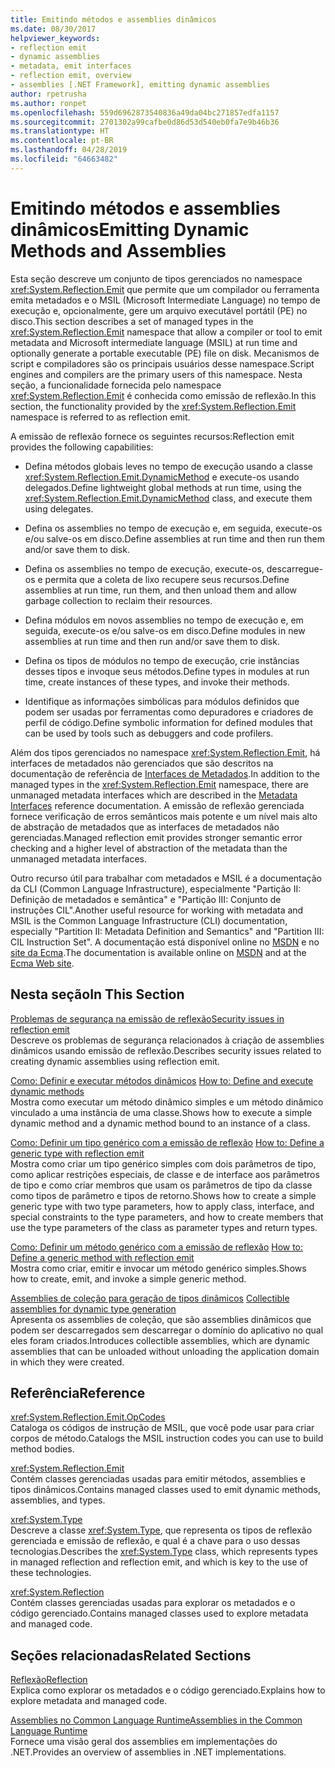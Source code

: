 ```yaml
---
title: Emitindo métodos e assemblies dinâmicos
ms.date: 08/30/2017
helpviewer_keywords:
- reflection emit
- dynamic assemblies
- metadata, emit interfaces
- reflection emit, overview
- assemblies [.NET Framework], emitting dynamic assemblies
author: rpetrusha
ms.author: ronpet
ms.openlocfilehash: 559d6962873540836a49da04bc271857edfa1157
ms.sourcegitcommit: 2701302a99cafbe0d86d53d540eb0fa7e9b46b36
ms.translationtype: HT
ms.contentlocale: pt-BR
ms.lasthandoff: 04/28/2019
ms.locfileid: "64663482"
---
```

# <a name="emitting-dynamic-methods-and-assemblies"></a><span data-ttu-id="c403f-102">Emitindo métodos e assemblies dinâmicos</span><span class="sxs-lookup"><span data-stu-id="c403f-102">Emitting Dynamic Methods and Assemblies</span></span>
<span data-ttu-id="c403f-103">Esta seção descreve um conjunto de tipos gerenciados no namespace <xref:System.Reflection.Emit> que permite que um compilador ou ferramenta emita metadados e o MSIL (Microsoft Intermediate Language) no tempo de execução e, opcionalmente, gere um arquivo executável portátil (PE) no disco.</span><span class="sxs-lookup"><span data-stu-id="c403f-103">This section describes a set of managed types in the <xref:System.Reflection.Emit> namespace that allow a compiler or tool to emit metadata and Microsoft intermediate language (MSIL) at run time and optionally generate a portable executable (PE) file on disk.</span></span> <span data-ttu-id="c403f-104">Mecanismos de script e compiladores são os principais usuários desse namespace.</span><span class="sxs-lookup"><span data-stu-id="c403f-104">Script engines and compilers are the primary users of this namespace.</span></span> <span data-ttu-id="c403f-105">Nesta seção, a funcionalidade fornecida pelo namespace <xref:System.Reflection.Emit> é conhecida como emissão de reflexão.</span><span class="sxs-lookup"><span data-stu-id="c403f-105">In this section, the functionality provided by the <xref:System.Reflection.Emit> namespace is referred to as reflection emit.</span></span>  
  
 <span data-ttu-id="c403f-106">A emissão de reflexão fornece os seguintes recursos:</span><span class="sxs-lookup"><span data-stu-id="c403f-106">Reflection emit provides the following capabilities:</span></span>  
  
- <span data-ttu-id="c403f-107">Defina métodos globais leves no tempo de execução usando a classe <xref:System.Reflection.Emit.DynamicMethod> e execute-os usando delegados.</span><span class="sxs-lookup"><span data-stu-id="c403f-107">Define lightweight global methods at run time, using the <xref:System.Reflection.Emit.DynamicMethod> class, and execute them using delegates.</span></span>  
  
- <span data-ttu-id="c403f-108">Defina os assemblies no tempo de execução e, em seguida, execute-os e/ou salve-os em disco.</span><span class="sxs-lookup"><span data-stu-id="c403f-108">Define assemblies at run time and then run them and/or save them to disk.</span></span>  
  
- <span data-ttu-id="c403f-109">Defina os assemblies no tempo de execução, execute-os, descarregue-os e permita que a coleta de lixo recupere seus recursos.</span><span class="sxs-lookup"><span data-stu-id="c403f-109">Define assemblies at run time, run them, and then unload them and allow garbage collection to reclaim their resources.</span></span>  
  
- <span data-ttu-id="c403f-110">Defina módulos em novos assemblies no tempo de execução e, em seguida, execute-os e/ou salve-os em disco.</span><span class="sxs-lookup"><span data-stu-id="c403f-110">Define modules in new assemblies at run time and then run and/or save them to disk.</span></span>  
  
- <span data-ttu-id="c403f-111">Defina os tipos de módulos no tempo de execução, crie instâncias desses tipos e invoque seus métodos.</span><span class="sxs-lookup"><span data-stu-id="c403f-111">Define types in modules at run time, create instances of these types, and invoke their methods.</span></span>  
  
- <span data-ttu-id="c403f-112">Identifique as informações simbólicas para módulos definidos que podem ser usadas por ferramentas como depuradores e criadores de perfil de código.</span><span class="sxs-lookup"><span data-stu-id="c403f-112">Define symbolic information for defined modules that can be used by tools such as debuggers and code profilers.</span></span>  
  
 <span data-ttu-id="c403f-113">Além dos tipos gerenciados no namespace <xref:System.Reflection.Emit>, há interfaces de metadados não gerenciados que são descritos na documentação de referência de [Interfaces de Metadados](../../../docs/framework/unmanaged-api/metadata/metadata-interfaces.md).</span><span class="sxs-lookup"><span data-stu-id="c403f-113">In addition to the managed types in the <xref:System.Reflection.Emit> namespace, there are unmanaged metadata interfaces which are described in the [Metadata Interfaces](../../../docs/framework/unmanaged-api/metadata/metadata-interfaces.md) reference documentation.</span></span> <span data-ttu-id="c403f-114">A emissão de reflexão gerenciada fornece verificação de erros semânticos mais potente e um nível mais alto de abstração de metadados que as interfaces de metadados não gerenciadas.</span><span class="sxs-lookup"><span data-stu-id="c403f-114">Managed reflection emit provides stronger semantic error checking and a higher level of abstraction of the metadata than the unmanaged metadata interfaces.</span></span>  
  
 <span data-ttu-id="c403f-115">Outro recurso útil para trabalhar com metadados e MSIL é a documentação da CLI (Common Language Infrastructure), especialmente "Partição II: Definição de metadados e semântica" e "Partição III: Conjunto de instruções CIL".</span><span class="sxs-lookup"><span data-stu-id="c403f-115">Another useful resource for working with metadata and MSIL is the Common Language Infrastructure (CLI) documentation, especially "Partition II: Metadata Definition and Semantics" and "Partition III: CIL Instruction Set".</span></span> <span data-ttu-id="c403f-116">A documentação está disponível online no [MSDN](https://go.microsoft.com/fwlink/?LinkID=65555) e no [site da Ecma](https://go.microsoft.com/fwlink/?LinkId=116487).</span><span class="sxs-lookup"><span data-stu-id="c403f-116">The documentation is available online on [MSDN](https://go.microsoft.com/fwlink/?LinkID=65555) and at the [Ecma Web site](https://go.microsoft.com/fwlink/?LinkId=116487).</span></span>  
  
## <a name="in-this-section"></a><span data-ttu-id="c403f-117">Nesta seção</span><span class="sxs-lookup"><span data-stu-id="c403f-117">In This Section</span></span>
  
[<span data-ttu-id="c403f-118">Problemas de segurança na emissão de reflexão</span><span class="sxs-lookup"><span data-stu-id="c403f-118">Security issues in reflection emit</span></span>](../../../docs/framework/reflection-and-codedom/security-issues-in-reflection-emit.md)  
<span data-ttu-id="c403f-119">Descreve os problemas de segurança relacionados à criação de assemblies dinâmicos usando emissão de reflexão.</span><span class="sxs-lookup"><span data-stu-id="c403f-119">Describes security issues related to creating dynamic assemblies using reflection emit.</span></span>  

<span data-ttu-id="c403f-120">[Como: Definir e executar métodos dinâmicos](how-to-define-and-execute-dynamic-methods.md) </span><span class="sxs-lookup"><span data-stu-id="c403f-120">[How to: Define and execute dynamic methods](how-to-define-and-execute-dynamic-methods.md) </span></span>  
<span data-ttu-id="c403f-121">Mostra como executar um método dinâmico simples e um método dinâmico vinculado a uma instância de uma classe.</span><span class="sxs-lookup"><span data-stu-id="c403f-121">Shows how to execute a simple dynamic method and a dynamic method bound to an instance of a class.</span></span>

<span data-ttu-id="c403f-122">[Como: Definir um tipo genérico com a emissão de reflexão](how-to-define-a-generic-type-with-reflection-emit.md) </span><span class="sxs-lookup"><span data-stu-id="c403f-122">[How to: Define a generic type with reflection emit](how-to-define-a-generic-type-with-reflection-emit.md) </span></span>  
<span data-ttu-id="c403f-123">Mostra como criar um tipo genérico simples com dois parâmetros de tipo, como aplicar restrições especiais, de classe e de interface aos parâmetros de tipo e como criar membros que usam os parâmetros de tipo da classe como tipos de parâmetro e tipos de retorno.</span><span class="sxs-lookup"><span data-stu-id="c403f-123">Shows how to create a simple generic type with two type parameters, how to apply class, interface, and special constraints to the type parameters, and how to create members that use the type parameters of the class as parameter types and return types.</span></span>

<span data-ttu-id="c403f-124">[Como: Definir um método genérico com a emissão de reflexão](how-to-define-a-generic-method-with-reflection-emit.md) </span><span class="sxs-lookup"><span data-stu-id="c403f-124">[How to: Define a generic method with reflection emit](how-to-define-a-generic-method-with-reflection-emit.md) </span></span>  
<span data-ttu-id="c403f-125">Mostra como criar, emitir e invocar um método genérico simples.</span><span class="sxs-lookup"><span data-stu-id="c403f-125">Shows how to create, emit, and invoke a simple generic method.</span></span>

<span data-ttu-id="c403f-126">[Assemblies de coleção para geração de tipos dinâmicos](collectible-assemblies.md) </span><span class="sxs-lookup"><span data-stu-id="c403f-126">[Collectible assemblies for dynamic type generation](collectible-assemblies.md) </span></span>  
<span data-ttu-id="c403f-127">Apresenta os assemblies de coleção, que são assemblies dinâmicos que podem ser descarregados sem descarregar o domínio do aplicativo no qual eles foram criados.</span><span class="sxs-lookup"><span data-stu-id="c403f-127">Introduces collectible assemblies, which are dynamic assemblies that can be unloaded without unloading the application domain in which they were created.</span></span>
  
## <a name="reference"></a><span data-ttu-id="c403f-128">Referência</span><span class="sxs-lookup"><span data-stu-id="c403f-128">Reference</span></span>  
 <xref:System.Reflection.Emit.OpCodes>  
 <span data-ttu-id="c403f-129">Cataloga os códigos de instrução de MSIL, que você pode usar para criar corpos de método.</span><span class="sxs-lookup"><span data-stu-id="c403f-129">Catalogs the MSIL instruction codes you can use to build method bodies.</span></span>  
  
 <xref:System.Reflection.Emit>  
 <span data-ttu-id="c403f-130">Contém classes gerenciadas usadas para emitir métodos, assemblies e tipos dinâmicos.</span><span class="sxs-lookup"><span data-stu-id="c403f-130">Contains managed classes used to emit dynamic methods, assemblies, and types.</span></span>  
  
 <xref:System.Type>  
 <span data-ttu-id="c403f-131">Descreve a classe <xref:System.Type>, que representa os tipos de reflexão gerenciada e emissão de reflexão, e qual é a chave para o uso dessas tecnologias.</span><span class="sxs-lookup"><span data-stu-id="c403f-131">Describes the <xref:System.Type> class, which represents types in managed reflection and reflection emit, and which is key to the use of these technologies.</span></span>  
  
 <xref:System.Reflection>  
 <span data-ttu-id="c403f-132">Contém classes gerenciadas usadas para explorar os metadados e o código gerenciado.</span><span class="sxs-lookup"><span data-stu-id="c403f-132">Contains managed classes used to explore metadata and managed code.</span></span>  
  
## <a name="related-sections"></a><span data-ttu-id="c403f-133">Seções relacionadas</span><span class="sxs-lookup"><span data-stu-id="c403f-133">Related Sections</span></span>  
 [<span data-ttu-id="c403f-134">Reflexão</span><span class="sxs-lookup"><span data-stu-id="c403f-134">Reflection</span></span>](../../../docs/framework/reflection-and-codedom/reflection.md)  
 <span data-ttu-id="c403f-135">Explica como explorar os metadados e o código gerenciado.</span><span class="sxs-lookup"><span data-stu-id="c403f-135">Explains how to explore metadata and managed code.</span></span>  
  
 [<span data-ttu-id="c403f-136">Assemblies no Common Language Runtime</span><span class="sxs-lookup"><span data-stu-id="c403f-136">Assemblies in the Common Language Runtime</span></span>](../../../docs/framework/app-domains/assemblies-in-the-common-language-runtime.md)  
 <span data-ttu-id="c403f-137">Fornece uma visão geral dos assemblies em implementações do .NET.</span><span class="sxs-lookup"><span data-stu-id="c403f-137">Provides an overview of assemblies in .NET implementations.</span></span>
